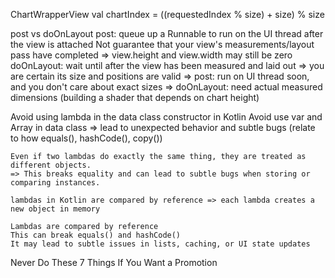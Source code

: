 ChartWrapperView
val chartIndex = ((requestedIndex % size) + size) % size

post vs doOnLayout
	post:
		queue up a Runnable to run on the UI thread after the view is attached
		Not guarantee that your view's measurements/layout pass have completed
		=> view.height and view.width may still be zero
	doOnLayout:
		wait until after the view has been measured and laid out
		=> you are certain its size and positions are valid
=> post: run on UI thread soon, and you don't care about exact sizes
=> doOnLayout: need actual measured dimensions (building a shader that depends on chart height)

Avoid using lambda in the data class constructor in Kotlin
	Avoid use var and Array in data class
	=> lead to unexpected behavior and subtle bugs (relate to how equals(), hashCode(), copy())

	Even if two lambdas do exactly the same thing, they are treated as different objects.
	=> This breaks equality and can lead to subtle bugs when storing or comparing instances.

	lambdas in Kotlin are compared by reference => each lambda creates a new object in memory

	Lambdas are compared by reference
	This can break equals() and hashCode()
	It may lead to subtle issues in lists, caching, or UI state updates

Never Do These 7 Things If You Want a Promotion